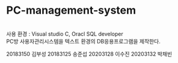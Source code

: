 # PC-management-system
<br>
사용 환경 : Visual studio C, Oracl SQL developer
<br>
PC방 사용자관리시스템을 텍스트 환경의 DB응용프로그램을 제작한다.

20183150 김부성
20183125 송준섭
20203128 이수진
20203132 박채빈
